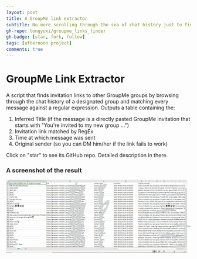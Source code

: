 ```yaml
---
layout: post
title: A GroupMe link extractor
subtitle: No more scrolling through the sea of chat history just to find invitation links
gh-repo: longyuxi/groupme_links_finder
gh-badge: [star, fork, follow]
tags: [afternoon project]
comments: true
---
```


# GroupMe Link Extractor
A script that finds invitation links to other GroupMe groups by browsing through the chat history of a designated group and matching every message against a regular expression. Outputs a table containing the:
1. Inferred Title (if the message is a directly pasted GroupMe invitation that starts with "You're invited to my new group ...")
2. Invitation link matched by RegEx
3. Time at which message was sent
4. Original sender (so you can DM him/her if the link fails to work)


Click on "star" to see its GitHub repo. Detailed description in there.

### A screenshot of the result
![End result demo](/assets/img/groupy-result.png)